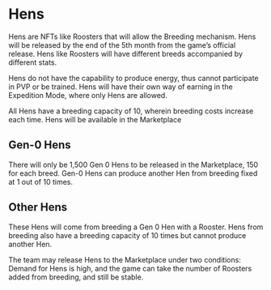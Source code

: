 # Hens

Hens are NFTs like Roosters that will allow the Breeding mechanism. Hens will be released by the end of the 5th month from the game’s official release. Hens like Roosters will have different breeds accompanied by different stats.

Hens do not have the capability to produce energy, thus cannot participate in PVP or be trained. Hens will have their own way of earning in the Expedition Mode, where only Hens are allowed.

All Hens have a breeding capacity of 10, wherein breeding costs increase each time. Hens will be available in the Marketplace

## Gen-0 Hens

There will only be 1,500 Gen 0 Hens to be released in the Marketplace, 150 for each breed. Gen-0 Hens can produce another Hen from breeding fixed at 1 out of 10 times.

## Other Hens

These Hens will come from breeding a Gen 0 Hen with a Rooster. Hens from breeding also have a breeding capacity of 10 times but cannot produce another Hen.

The team may release Hens to the Marketplace under two conditions: Demand for Hens is high, and the game can take the number of Roosters added from breeding, and still be stable.
